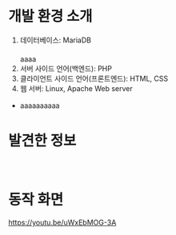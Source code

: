 # 개발 환경 소개
1. 데이터베이스: MariaDB
　　　　　　　　　　　　　　　　　　　　　　　　　　　　　　　　　　　　　　　　　　　　　　　　　　　　　　
 aaaa
2. 서버 사이드 언어(백엔드): PHP
3. 클라이언트 사이드 언어(프론트엔드): HTML, CSS
4. 웹 서버: Linux, Apache Web server
- aaaaaaaaaa
　
　
 　
# 발견한 정보


　
　
 
# 동작 화면
https://youtu.be/uWxEbMOG-3A

